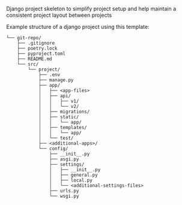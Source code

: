 Django project skeleton to simplify project setup and help maintain a consistent project layout between projects

Example structure of a django project using this template:

```
└── git-repo/
    ├── .gitignore
    ├── poetry.lock
    ├── pyproject.toml
    ├── README.md
    └── src/
        └── project/
            ├── .env
            ├── manage.py
            ├── app/
            │   ├── <app-files>
            │   ├── api/
            │   │   ├── v1/
            │   │   └── v2/
            │   ├── migrations/
            │   ├── static/
            │   │   └── app/
            │   ├── templates/
            │   │   └── app/
            │   └── test/
            ├── <additional-apps>/
            └── config/
                ├── __init__.py
                ├── asgi.py
                ├── settings/
                │   ├── __init__.py
                │   ├── general.py
                │   ├── local.py
                │   └── <additional-settings-files>
                ├── urls.py
                └── wsgi.py
```
